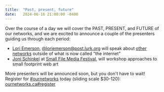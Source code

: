 ```yaml
---
title:  "Past, present, future"
date:   2024-06-16 21:00:00 -0400
---
```


Over the course of a day we will cover the PAST, PRESENT, and FUTURE of our networks, and we are excited to announce a couple of the presenters guiding us through each period:
- [Lori Emerson](https://loriemerson.net/), [@loriemerson@post.lurk.org](https://post.lurk.org/@loriemerson) will speak about [other networks](https://othernetworks.net/) outside of what is now called "the internet"
- [Joni Schinkel](https://jschinkel.com/) at [Small File Media Festival](https://smallfile.ca), will workshop approaches to small footprint web art

More presenters will be announced soon, but you don't have to wait! Register for [#ournetworks](https://post.lurk.org/tags/ournetworks) today (sliding scale $30-120): [ournetworks.ca#register](https://ournetworks.ca/#register)


